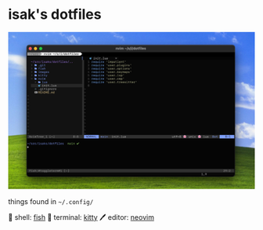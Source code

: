 # isak's dotfiles

![setup](/images/setup_2880.jpg)

things found in `~/.config/`

🐚 shell: [fish](https://github.com/fish-shell/fish-shell)
  terminal: [kitty](https://github.com/kovidgoyal/kitty)
🖊 editor: [neovim](https://github.com/neovim/neovim)

